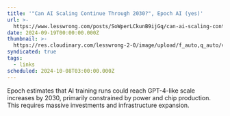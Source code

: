 ```yaml
---
title: '"Can AI Scaling Continue Through 2030?", Epoch AI (yes)'
url: >-
  https://www.lesswrong.com/posts/SoWperLCkunB9ijGq/can-ai-scaling-continue-through-2030-epoch-ai-yes
date: 2024-09-19T00:00:00.000Z
thumbnail: >-
  https://res.cloudinary.com/lesswrong-2-0/image/upload/f_auto,q_auto/v1/mirroredImages/SoWperLCkunB9ijGq/e3oghpji5qrrmobnfv0w
syndicated: true
tags:
  - links
scheduled: 2024-10-08T03:00:00.000Z
---
```


Epoch estimates that AI training runs could reach GPT-4-like scale increases by 2030, primarily constrained by power and chip production. This requires massive investments and infrastructure expansion.
